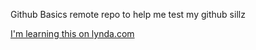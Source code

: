 Github Basics
remote repo to help me test my github sillz

[I'm learning this on lynda.com](http://www.lynda.com)
